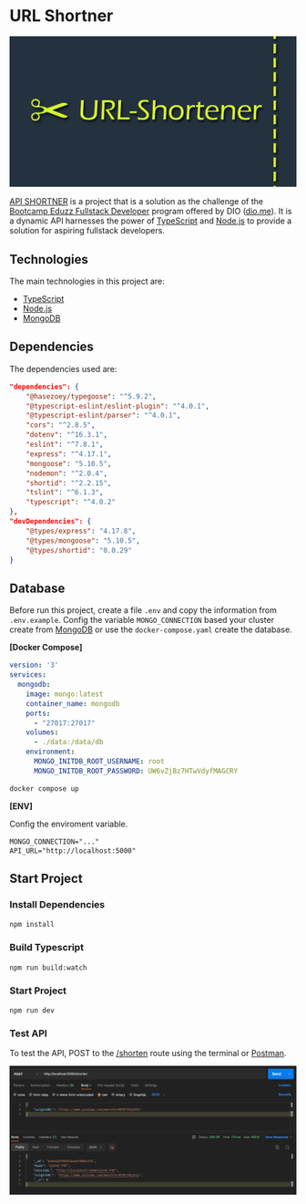 # URL Shortner

![url-shortner](img/utl-shortner.png)

[API SHORTNER](https://github.com/Matheus1714/url-shortner) is a project that is a solution as the challenge of the [Bootcamp Eduzz Fullstack Developer](https://www.dio.me/bootcamp/eduzz-fullstack-developer) program offered by DIO ([dio.me](https://web.dio.me/)). It is a dynamic API harnesses the power of [TypeScript](https://www.typescriptlang.org/) and [Node.js](https://nodejs.org/) to provide a solution for aspiring fullstack developers.

## Technologies

The main technologies in this project are:

* [TypeScript](https://www.typescriptlang.org/)
* [Node.js](https://nodejs.org/)
* [MongoDB](https://www.mongodb.com/)

## Dependencies

The dependencies used are:

```json
"dependencies": {
    "@hasezoey/typegoose": "^5.9.2",
    "@typescript-eslint/eslint-plugin": "^4.0.1",
    "@typescript-eslint/parser": "^4.0.1",
    "cors": "^2.8.5",
    "dotenv": "^16.3.1",
    "eslint": "^7.8.1",
    "express": "^4.17.1",
    "mongoose": "5.10.5",
    "nodemon": "^2.0.4",
    "shortid": "^2.2.15",
    "tslint": "^6.1.3",
    "typescript": "^4.0.2"
},
"devDependencies": {
    "@types/express": "4.17.8",
    "@types/mongoose": "5.10.5",
    "@types/shortid": "0.0.29"
}
```

## Database

Before run this project, create a file `.env` and copy the information from `.env.example`. Config the variable `MONGO_CONNECTION` based your cluster create from [MongoDB](https://www.mongodb.com/) or use the `docker-compose.yaml` create the database.

**[Docker Compose]**

```yaml
version: '3'
services:
  mongodb:
    image: mongo:latest
    container_name: mongodb
    ports:
      - "27017:27017"
    volumes:
      - ./data:/data/db
    environment:
      MONGO_INITDB_ROOT_USERNAME: root
      MONGO_INITDB_ROOT_PASSWORD: UW6vZjBz7HTwVdyfMAGCRY
```

```bash
docker compose up
```

**[ENV]**

Config the enviroment variable.

```env
MONGO_CONNECTION="..."
API_URL="http://localhost:5000"
```

## Start Project

### Install Dependencies

```shell
npm install
```

### Build Typescript

```shell
npm run build:watch
```

### Start Project

```shell
npm run dev
```

### Test API

To test the API, POST to the [/shorten](http://localhost:5000/shorten) route using the terminal or [Postman](https://www.postman.com/).

![test-postman](img/test-postman.png)